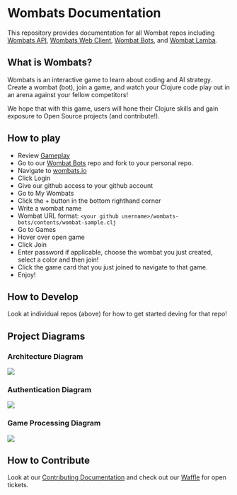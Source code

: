 # Wombats Documentation 
This repository provides documentation for all Wombat repos including [Wombats API](https://github.com/willowtreeapps/wombats-api), [Wombats Web Client](https://github.com/willowtreeapps/wombats-web-client), [Wombat Bots](https://github.com/willowtreeapps/wombats-bots), and [Wombat Lamba](https://github.com/willowtreeapps/wombats-lambda).

## What is Wombats?
Wombats is an interactive game to learn about coding and AI strategy. Create a wombat (bot), join a game, and watch your Clojure code play out in an arena against your fellow competitors!

We hope that with this game, users will hone their Clojure skills and gain exposure to Open Source projects (and contribute!). 

## How to play
* Review [Gameplay](https://github.com/willowtreeapps/wombats-documentation/wiki/Gameplay)
* Go to our [Wombat Bots](https://github.com/willowtreeapps/wombats-bots) repo and fork to your personal repo.
* Navigate to [wombats.io](http://qa.wombats.io/#/) 
* Click Login
* Give our github access to your github account
* Go to My Wombats
* Click the + button in the bottom righthand corner
* Write a wombat name
* Wombat URL format: `<your github username>/wombats-bots/contents/wombat-sample.clj`
* Go to Games
* Hover over open game
* Click Join
* Enter password if applicable, choose the wombat you just created, select a color and then join!
* Click the game card that you just joined to navigate to that game.
* Enjoy!

## How to Develop
Look at individual repos (above) for how to get started deving for that repo! 

## Project Diagrams 

### Architecture Diagram

![](https://github.com/willowtreeapps/wombats-documentation/blob/master/diagrams/architecture.png)

### Authentication Diagram

![](https://github.com/willowtreeapps/wombats-documentation/blob/master/diagrams/authentication.png)

### Game Processing Diagram

![](https://github.com/willowtreeapps/wombats-documentation/blob/master/diagrams/game_processing.png)

## How to Contribute
Look at our [Contributing Documentation](https://github.com/willowtreeapps/wombats-documentation/blob/master/CONTRIBUTING.md) and check out our [Waffle](https://waffle.io/willowtreeapps/wombats-api/join) for open tickets.
